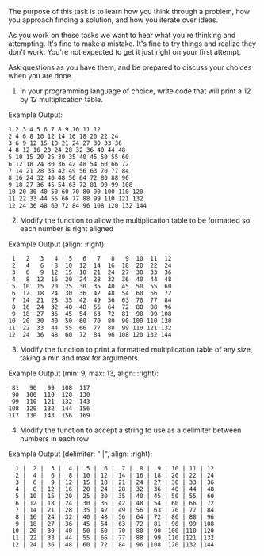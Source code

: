 The purpose of this task is to learn how you think through a problem, how you approach finding a solution, and how you iterate over ideas.

As you work on these tasks we want to hear what you're thinking and attempting. It's fine to make a mistake. It's fine to try things and realize they don't work. You're not expected to get it just right on your first attempt.

Ask questions as you have them, and be prepared to discuss your choices when you are done.

1. In your programming language of choice, write code that will print a 12 by 12 multiplication table.

Example Output:

```
1 2 3 4 5 6 7 8 9 10 11 12
2 4 6 8 10 12 14 16 18 20 22 24
3 6 9 12 15 18 21 24 27 30 33 36
4 8 12 16 20 24 28 32 36 40 44 48
5 10 15 20 25 30 35 40 45 50 55 60
6 12 18 24 30 36 42 48 54 60 66 72
7 14 21 28 35 42 49 56 63 70 77 84
8 16 24 32 40 48 56 64 72 80 88 96
9 18 27 36 45 54 63 72 81 90 99 108
10 20 30 40 50 60 70 80 90 100 110 120
11 22 33 44 55 66 77 88 99 110 121 132
12 24 36 48 60 72 84 96 108 120 132 144
```

2. Modify the function to allow the multiplication table to be formatted so each number is right aligned

Example Output (align: :right): 

```
 1   2   3   4   5   6   7   8   9  10  11  12
 2   4   6   8  10  12  14  16  18  20  22  24
 3   6   9  12  15  18  21  24  27  30  33  36
 4   8  12  16  20  24  28  32  36  40  44  48
 5  10  15  20  25  30  35  40  45  50  55  60
 6  12  18  24  30  36  42  48  54  60  66  72
 7  14  21  28  35  42  49  56  63  70  77  84
 8  16  24  32  40  48  56  64  72  80  88  96
 9  18  27  36  45  54  63  72  81  90  99 108
10  20  30  40  50  60  70  80  90 100 110 120
11  22  33  44  55  66  77  88  99 110 121 132
12  24  36  48  60  72  84  96 108 120 132 144
```

3. Modify the function to print a formatted multiplication table of any size, taking a min and max for arguments.

Example Output (min: 9, max: 13, align: :right):

```
 81   90   99  108  117
 90  100  110  120  130
 99  110  121  132  143
108  120  132  144  156
117  130  143  156  169
```

4. Modify the function to accept a string to use as a delimiter between numbers in each row

Example Output (delimiter: " |", align: :right):

```
  1 |  2 |  3 |  4 |  5 |  6 |  7 |  8 |  9 | 10 | 11 | 12
  2 |  4 |  6 |  8 | 10 | 12 | 14 | 16 | 18 | 20 | 22 | 24
  3 |  6 |  9 | 12 | 15 | 18 | 21 | 24 | 27 | 30 | 33 | 36
  4 |  8 | 12 | 16 | 20 | 24 | 28 | 32 | 36 | 40 | 44 | 48
  5 | 10 | 15 | 20 | 25 | 30 | 35 | 40 | 45 | 50 | 55 | 60
  6 | 12 | 18 | 24 | 30 | 36 | 42 | 48 | 54 | 60 | 66 | 72
  7 | 14 | 21 | 28 | 35 | 42 | 49 | 56 | 63 | 70 | 77 | 84
  8 | 16 | 24 | 32 | 40 | 48 | 56 | 64 | 72 | 80 | 88 | 96
  9 | 18 | 27 | 36 | 45 | 54 | 63 | 72 | 81 | 90 | 99 |108
 10 | 20 | 30 | 40 | 50 | 60 | 70 | 80 | 90 |100 |110 |120
 11 | 22 | 33 | 44 | 55 | 66 | 77 | 88 | 99 |110 |121 |132
 12 | 24 | 36 | 48 | 60 | 72 | 84 | 96 |108 |120 |132 |144
 ```
